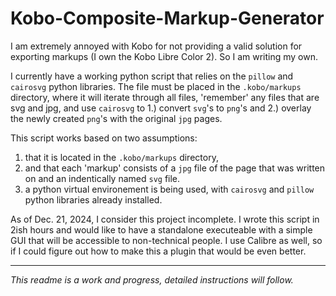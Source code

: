 # Kobo-Composite-Markup-Generator
I am extremely annoyed with Kobo for not providing a valid solution for exporting markups (I own the Kobo Libre Color 2). So I am writing my own.

I currently have a working python script that relies on the `pillow` and `cairosvg` python libraries. The file must be placed in the `.kobo/markups` directory, where it will iterate through all files, 'remember' any files that are svg and jpg, and use `cairosvg` to 1.) convert `svg`'s to `png`'s and 2.) overlay the newly created `png`'s with the  original `jpg` pages. 

This script works based on two assumptions:
1. that it is located in the `.kobo/markups` directory,
2. and that each 'markup' consists of a `jpg` file of the page that was written on and an indentically named `svg` file.
3. a python virtual environement is being used, with `cairosvg` and `pillow` python libraries already installed.

As of Dec. 21, 2024, I consider this project incomplete. I wrote this script in 2ish hours and would like to have a standalone executeable with a simple GUI that will be accessible to non-technical people. I use Calibre as well, so if I could figure out how to make this a plugin that would be even better.

---
_This readme is a work and progress, detailed instructions will follow._
